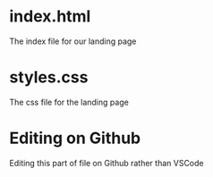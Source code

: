 # index.html
The index file for our landing page
 
 # styles.css
 The css file for the landing page

 # Editing on Github
 Editing this part of file on Github rather than VSCode
